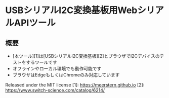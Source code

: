 # USBシリアルI2C変換基板用WebシリアルAPIツール

## 概要 
  * [本ツール][1]は[USBシリアルI2C変換基板][2]とブラウザでI2Cデバイスのテストをするツールです  
  * オフラインやローカル環境でも動作可能です  
  * ブラウザはEdgeもしくはChromeのみ対応しています  
    
 Released under the MIT license
 [1]: https://meerstern.github.io 
 [2]: https://www.switch-science.com/catalog/6214/
